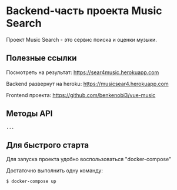# Backend-часть проекта Music Search

Проект Music Search - это сервис поиска и оценки музыки.

## Полезные ссылки

Посмотреть на результат: https://sear4music.herokuapp.com

Backend развернут на heroku: https://musicsear4.herokuapp.com

Frontend проекта: https://github.com/benkenobi3/vue-music

## Методы API

    ...
    
## Для быстрого старта

Для запуска проекта удобно воспользоваться "docker-compose"

Достаточно выполнить одну команду:

    $ docker-compose up
